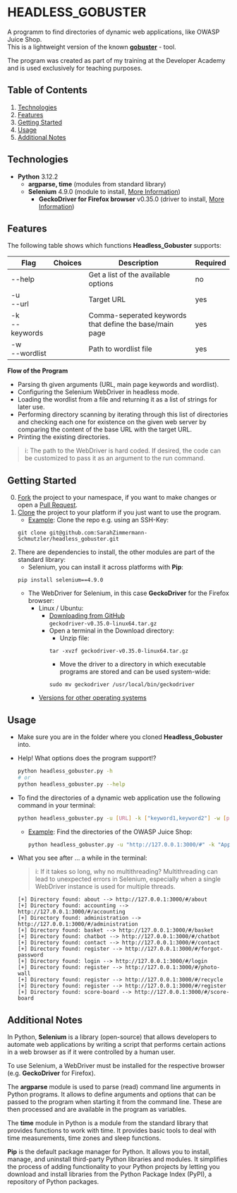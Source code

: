 # HEADLESS_GOBUSTER

A programm to find directories of dynamic web applications, like OWASP Juice Shop.  
This is a lightweight version of the known <a href="https://github.com/OJ/gobuster">**gobuster**</a> - tool.  

The program was created as part of my training at the Developer Academy and is used exclusively for teaching purposes.  

## Table of Contents
1. <a href="#technologies">Technologies</a>  
2. <a href="#features">Features</a>  
3. <a href="#getting-started">Getting Started</a>  
4. <a href="#usage">Usage</a>  
5. <a href="#additional-notes">Additional Notes</a>  

## Technologies
* **Python** 3.12.2
    * **argparse, time** (modules from standard library)
    * **Selenium** 4.9.0 (module to install, <a href="https://selenium-python.readthedocs.io/">More Information</a>)
        * **GeckoDriver for Firefox browser** v0.35.0 (driver to install, <a href="https://github.com/mozilla/geckodriver">More Information</a>)

## Features
The following table shows which functions **Headless_Gobuster** supports:  

| Flag | Choices | Description | Required |
| ---- | ------- | ----------- | -------- |
| --help |  | Get a list of the available options | no
| -u <br> --url |  | Target URL | yes |
| -k <br> --keywords |  | Comma-seperated keywords that define the base/main page | yes |
| -w <br> --wordlist |  | Path to wordlist file | yes |

**Flow of the Program**
- Parsing th given arguments (URL, main page keywords and wordlist).
- Configuring the Selenium WebDriver in headless mode.
- Loading the wordlist from a file and returning it as a list of strings for later use.
- Performing directory scanning by iterating through this list of directories and checking each one for existence on the given web server by comparing the content of the base URL with the target URL.
- Printing the existing directories.
>i: The path to the WebDriver is hard coded. If desired, the code can be customized to pass it as an argument to the run command.

## Getting Started
0) <a href="https://docs.github.com/de/pull-requests/collaborating-with-pull-requests/working-with-forks/fork-a-repo">Fork</a> the project to your namespace, if you want to make changes or open a <a href="https://docs.github.com/de/pull-requests/collaborating-with-pull-requests/proposing-changes-to-your-work-with-pull-requests/about-pull-requests">Pull Request</a>.
1) <a href="https://docs.github.com/en/repositories/creating-and-managing-repositories/cloning-a-repository">Clone</a> the project to your platform if you just want to use the program.
    - <ins>Example</ins>: Clone the repo e.g. using an SSH-Key:  
    ```
    git clone git@github.com:SarahZimmermann-Schmutzler/headless_gobuster.git
    ```
2) There are dependencies to install, the other modules are part of the standard library:
    - Selenium, you can install it across platforms with **Pip**:  
    ```
    pip install selenium==4.9.0
    ```
    - The WebDriver for Selenium, in this case **GeckoDriver** for the Firefox browser:
        - Linux / Ubuntu:
            - <a href="https://github.com/mozilla/geckodriver/releases">Downloading from GitHub</a>  
                `geckodriver-v0.35.0-linux64.tar.gz`
            - Open a terminal in the Download directory:
                - Unzip file:  
                ```
                tar -xvzf geckodriver-v0.35.0-linux64.tar.gz
                ```
                - Move the driver to a directory in which executable programs are stored and can be used system-wide:  
                ```
                sudo mv geckodriver /usr/local/bin/geckodriver
                ```
        - <a href="https://github.com/mozilla/geckodriver/releases">Versions for other operating systems</a>


## Usage
- Make sure you are in the folder where you cloned **Headless_Gobuster** into.  

- Help! What options does the program support!?    
    ```bash
    python headless_gobuster.py -h
    # or
    python headless_gobuster.py --help
    ```  

- To find the directories of a dynamic web application use the following command in your terminal:
    ```bash
    python headless_gobuster.py -u [URL] -k ["keyword1,keyword2"] -w [path/to/wordlist]
    ```
    - <ins>Example</ins>: Find the directories of the OWASP Juice Shop:  
        ```bash
        python headless_gobuster.py -u "http://127.0.0.1:3000/#" -k "Apple Juice,Apple Pomace,Banana Juice" -w "wordlist.txt"
        ```
- What you see after ... a while in the terminal:
    >i: If it takes so long, why no multithreading? Multithreading can lead to unexpected errors in Selenium, especially when a single WebDriver instance is used for multiple threads.  
    ```
	[+] Directory found: about --> http://127.0.0.1:3000/#/about
	[+] Directory found: accounting --> http://127.0.0.1:3000/#/accounting
	[+] Directory found: administration --> http://127.0.0.1:3000/#/administration
	[+] Directory found: basket --> http://127.0.0.1:3000/#/basket
	[+] Directory found: chatbot --> http://127.0.0.1:3000/#/chatbot
	[+] Directory found: contact --> http://127.0.0.1:3000/#/contact
    [+] Directory found: register --> http://127.0.0.1:3000/#/forgot-password
	[+] Directory found: login --> http://127.0.0.1:3000/#/login
    [+] Directory found: register --> http://127.0.0.1:3000/#/photo-wall
    [+] Directory found: register --> http://127.0.0.1:3000/#/recycle
	[+] Directory found: register --> http://127.0.0.1:3000/#/register
	[+] Directory found: score-board --> http://127.0.0.1:3000/#/score-board
    ```

## Additional Notes
In Python, **Selenium** is a library (open-source) that allows developers to automate web applications by writing a script that performs certain actions in a web browser as if it were controlled by a human user.  

To use Selenium, a WebDriver must be installed for the respective browser (e.g. **GeckoDriver** for Firefox).  

The **argparse** module is used to parse (read) command line arguments in Python programs. It allows to define arguments and options that can be passed to the program when starting it from the command line. These are then processed and are available in the program as variables.  

The **time** module in Python is a module from the standard library that provides functions to work with time. It provides basic tools to deal with time measurements, time zones and sleep functions.  
   
**Pip** is the default package manager for Python. It allows you to install, manage, and uninstall third-party Python libraries and modules. It simplifies the process of adding functionality to your Python projects by letting you download and install libraries from the Python Package Index (PyPI), a repository of Python packages.
